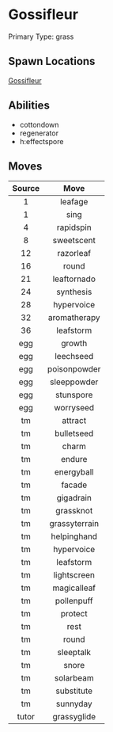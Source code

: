 # Gossifleur  
Primary Type: grass  
  
## Spawn Locations  
[Gossifleur](/data/spawn_presets/gossifleur.md)  
  
## Abilities  
  * cottondown
  * regenerator
  * h:effectspore
  
  
## Moves  
  
| Source | Move |  
|:---:|:---:|  
| 1 | leafage |  
| 1 | sing |  
| 4 | rapidspin |  
| 8 | sweetscent |  
| 12 | razorleaf |  
| 16 | round |  
| 21 | leaftornado |  
| 24 | synthesis |  
| 28 | hypervoice |  
| 32 | aromatherapy |  
| 36 | leafstorm |  
| egg | growth |  
| egg | leechseed |  
| egg | poisonpowder |  
| egg | sleeppowder |  
| egg | stunspore |  
| egg | worryseed |  
| tm | attract |  
| tm | bulletseed |  
| tm | charm |  
| tm | endure |  
| tm | energyball |  
| tm | facade |  
| tm | gigadrain |  
| tm | grassknot |  
| tm | grassyterrain |  
| tm | helpinghand |  
| tm | hypervoice |  
| tm | leafstorm |  
| tm | lightscreen |  
| tm | magicalleaf |  
| tm | pollenpuff |  
| tm | protect |  
| tm | rest |  
| tm | round |  
| tm | sleeptalk |  
| tm | snore |  
| tm | solarbeam |  
| tm | substitute |  
| tm | sunnyday |  
| tutor | grassyglide |  
  
